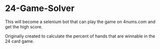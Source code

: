# 24-Game-Solver
This will become a selenium bot that can play the game on 4nums.com and get the high score. 

Originally created to calculate the percent of hands that are winnable in the 24 card game.
